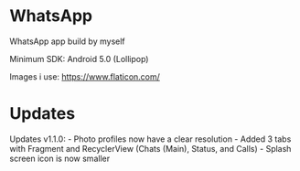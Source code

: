 # WhatsApp
WhatsApp app build by myself

Minimum SDK: Android 5.0 (Lollipop)

Images i use:
https://www.flaticon.com/

# Updates
Updates v1.1.0:
	- Photo profiles now have a clear resolution
	- Added 3 tabs with Fragment and RecyclerView (Chats (Main), Status, and Calls)
	- Splash screen icon is now smaller
